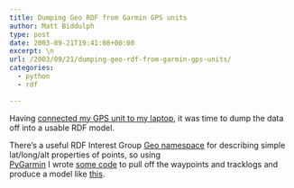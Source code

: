 ```yaml
---
title: Dumping Geo RDF from Garmin GPS units
author: Matt Biddulph
type: post
date: 2003-09-21T19:41:08+00:00
excerpt: \n
url: /2003/09/21/dumping-geo-rdf-from-garmin-gps-units/
categories:
  - python
  - rdf

---
```

Having [connected my GPS unit to my laptop][1], it was time to dump the data off into a usable RDF model.

<!--more-->

  
There&#8217;s a useful RDF Interest Group [Geo namespace][2] for describing simple lat/long/alt properties of points, so using  
[PyGarmin][3] I wrote [some code][4] to pull off the waypoints and tracklogs and produce a model like [this][5].

 [1]: /archives/000039.html
 [2]: https://www.w3.org/2003/01/geo/
 [3]: https://pygarmin.sourceforge.net/
 [4]: /src/garmin2rdf.py
 [5]: /rdf/tracks.rdf